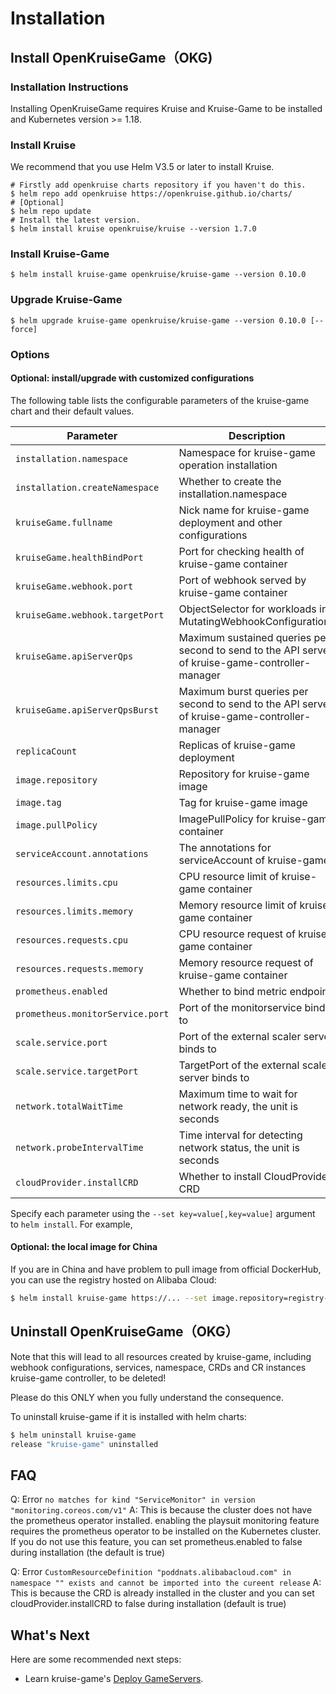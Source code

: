 # Installation

## Install OpenKruiseGame（OKG)

### Installation Instructions

Installing OpenKruiseGame requires Kruise and Kruise-Game to be installed and Kubernetes version >= 1.18.

### Install Kruise

We recommend that you use Helm V3.5 or later to install Kruise.

```shell
# Firstly add openkruise charts repository if you haven't do this.
$ helm repo add openkruise https://openkruise.github.io/charts/
# [Optional]
$ helm repo update
# Install the latest version.
$ helm install kruise openkruise/kruise --version 1.7.0
```

### Install Kruise-Game

```shell
$ helm install kruise-game openkruise/kruise-game --version 0.10.0
```

### Upgrade Kruise-Game

```shell
$ helm upgrade kruise-game openkruise/kruise-game --version 0.10.0 [--force]
```

### Options

#### Optional: install/upgrade with customized configurations

The following table lists the configurable parameters of the kruise-game chart and their default values.

| Parameter                        | Description                                                                                      | Default                          |
|----------------------------------|--------------------------------------------------------------------------------------------------|----------------------------------|
| `installation.namespace`         | Namespace for kruise-game operation installation                                                 | `kruise-game-system`             |
| `installation.createNamespace`   | Whether to create the installation.namespace                                                     | `true`                           |
| `kruiseGame.fullname`            | Nick name for kruise-game deployment and other configurations                                    | `kruise-game-controller-manager` |
| `kruiseGame.healthBindPort`      | Port for checking health of kruise-game container                                                | `8082`                           |
| `kruiseGame.webhook.port`        | Port of webhook served by kruise-game container                                                  | `443`                            |
| `kruiseGame.webhook.targetPort`  | ObjectSelector for workloads in MutatingWebhookConfigurations                                    | `9876`                           |
| `kruiseGame.apiServerQps`        | Maximum sustained queries per second to send to the API server of kruise-game-controller-manager | `5`                              |
| `kruiseGame.apiServerQpsBurst`   | Maximum burst queries per second to send to the API server of kruise-game-controller-manager     | `10`                             |
| `replicaCount`                   | Replicas of kruise-game deployment                                                               | `1`                              |
| `image.repository`               | Repository for kruise-game image                                                                 | `openkruise/kruise-game-manager` |
| `image.tag`                      | Tag for kruise-game image                                                                        | `v0.10.0`                        |
| `image.pullPolicy`               | ImagePullPolicy for kruise-game container                                                        | `Always`                         |
| `serviceAccount.annotations`     | The annotations for serviceAccount of kruise-game                                                | ` `                              |
| `resources.limits.cpu`           | CPU resource limit of kruise-game container                                                      | `500m`                           |
| `resources.limits.memory`        | Memory resource limit of kruise-game container                                                   | `1Gi`                            |
| `resources.requests.cpu`         | CPU resource request of kruise-game container                                                    | `10m`                            |
| `resources.requests.memory`      | Memory resource request of kruise-game container                                                 | `64Mi`                           |
| `prometheus.enabled`             | Whether to bind metric endpoint                                                                  | `true`                           |
| `prometheus.monitorService.port` | Port of the monitorservice bind to                                                               | `8080`                           |
| `scale.service.port`             | Port of the external scaler server binds to                                                      | `6000`                           |
| `scale.service.targetPort`       | TargetPort of the external scaler server binds to                                                | `6000`                           |
| `network.totalWaitTime`          | Maximum time to wait for network ready, the unit is seconds                                      | `60`                             |
| `network.probeIntervalTime`      | Time interval for detecting network status, the unit is seconds                                  | `5`                              |
| `cloudProvider.installCRD`       | Whether to install CloudProvider CRD                                                             | `true`                           |

Specify each parameter using the `--set key=value[,key=value]` argument to `helm install`. For example,

#### Optional: the local image for China

If you are in China and have problem to pull image from official DockerHub, you can use the registry hosted on Alibaba Cloud:

```bash
$ helm install kruise-game https://... --set image.repository=registry-cn-hangzhou.ack.aliyuncs.com/acs/kruise-game-manager
```

## Uninstall OpenKruiseGame（OKG）

Note that this will lead to all resources created by kruise-game, including webhook configurations, services, namespace, CRDs and CR instances kruise-game controller, to be deleted!

Please do this ONLY when you fully understand the consequence.

To uninstall kruise-game if it is installed with helm charts:

```bash
$ helm uninstall kruise-game
release "kruise-game" uninstalled
```

## FAQ

Q: Error `no matches for kind "ServiceMonitor" in version "monitoring.coreos.com/v1"`
A: This is because the cluster does not have the prometheus operator installed. enabling the playsuit monitoring feature requires the prometheus operator to be installed on the Kubernetes cluster. If you do not use this feature, you can set prometheus.enabled to false during installation (the default is true)

Q: Error `CustomResourceDefinition "poddnats.alibabacloud.com" in namespace "" exists and cannot be imported into the cureent release`
A: This is because the CRD is already installed in the cluster and you can set cloudProvider.installCRD to false during installation (default is true)

## What's Next
Here are some recommended next steps:
- Learn kruise-game's [Deploy GameServers](user-manuals/deploy-gameservers.md).
